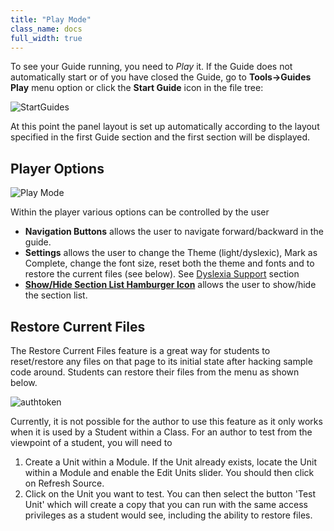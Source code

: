 ```yaml
---
title: "Play Mode"
class_name: docs
full_width: true
---
```


To see your Guide running, you need to *Play* it. If the Guide does not automatically start or of you have closed the Guide, go to **Tools->Guides Play** menu option or click the **Start Guide** icon in the file tree:

<img alt="StartGuides" src="/img/docs/guides/startguides.png" class="simple"/>

At this point the panel layout is set up automatically according to the layout specified in the first Guide section and the first section will be displayed.


## Player Options
<img alt="Play Mode" src="/img/docs/guides/playmode.png" class="simple"/>


Within the player various options can be controlled by the user


- **Navigation Buttons** allows the user to navigate forward/backward in the guide.
- **Settings** allows the user to change the Theme (light/dyslexic), Mark as Complete, change the font size, reset both the theme and fonts and to restore the current files (see below). See [Dyslexia Support](/docs/dashboard/student/dyslexia/) section
- **[Show/Hide Section List Hamburger Icon](/docs/content/authoring/collapse/)** allows the user to show/hide the section list.

<a name="restore"></a>

## Restore Current Files
The Restore Current Files feature is a great way for students to reset/restore any files on that page to its initial state after hacking sample code around. Students can restore their files from the menu as shown below.

<img alt="authtoken" src="/img/docs/guides/reset.png" class="simple"/>

Currently, it is not possible for the author to use this feature as it only works when it is used by a Student within a Class. For an author to test from the viewpoint of a student, you will need to

1. Create a Unit within a Module. If the Unit already exists, locate the Unit within a Module and enable the Edit Units slider. You should then click on Refresh Source.
1. Click on the Unit you want to test. You can then select the button 'Test Unit' which will create a copy that you can run with the same access privileges as a student would see, including the ability to restore files.


